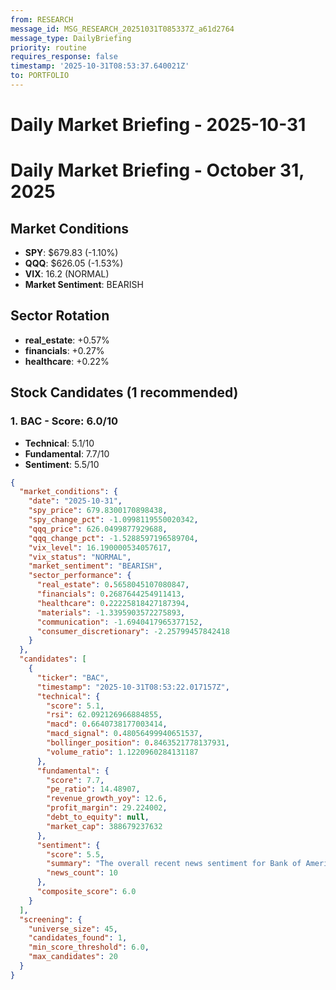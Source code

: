 ```yaml
---
from: RESEARCH
message_id: MSG_RESEARCH_20251031T085337Z_a61d2764
message_type: DailyBriefing
priority: routine
requires_response: false
timestamp: '2025-10-31T08:53:37.640021Z'
to: PORTFOLIO
---
```


# Daily Market Briefing - 2025-10-31

# Daily Market Briefing - October 31, 2025

## Market Conditions
- **SPY**: $679.83 (-1.10%)
- **QQQ**: $626.05 (-1.53%)
- **VIX**: 16.2 (NORMAL)
- **Market Sentiment**: BEARISH

## Sector Rotation
- **real_estate**: +0.57%
- **financials**: +0.27%
- **healthcare**: +0.22%

## Stock Candidates (1 recommended)

### 1. BAC - Score: 6.0/10
- **Technical**: 5.1/10
- **Fundamental**: 7.7/10
- **Sentiment**: 5.5/10


```json
{
  "market_conditions": {
    "date": "2025-10-31",
    "spy_price": 679.8300170898438,
    "spy_change_pct": -1.0998119550020342,
    "qqq_price": 626.0499877929688,
    "qqq_change_pct": -1.5288597196589704,
    "vix_level": 16.190000534057617,
    "vix_status": "NORMAL",
    "market_sentiment": "BEARISH",
    "sector_performance": {
      "real_estate": 0.5658045107080847,
      "financials": 0.2687644254911413,
      "healthcare": 0.22225818427187394,
      "materials": -1.3395903572275893,
      "communication": -1.6940417965377152,
      "consumer_discretionary": -2.25799457842418
    }
  },
  "candidates": [
    {
      "ticker": "BAC",
      "timestamp": "2025-10-31T08:53:22.017157Z",
      "technical": {
        "score": 5.1,
        "rsi": 62.092126966884855,
        "macd": 0.6640738177003414,
        "macd_signal": 0.48056499940651537,
        "bollinger_position": 0.8463521778137931,
        "volume_ratio": 1.1220960284131187
      },
      "fundamental": {
        "score": 7.7,
        "pe_ratio": 14.48907,
        "revenue_growth_yoy": 12.6,
        "profit_margin": 29.224002,
        "debt_to_equity": null,
        "market_cap": 388679237632
      },
      "sentiment": {
        "score": 5.5,
        "summary": "The overall recent news sentiment for Bank of America (BAC) stock is **positive**, driven primarily by strong Q3 2025 earnings that exceeded analyst expectations, with EPS of $1.06 versus estimates of $0.93\u2013$0.95 and revenue growth of 10.8% year-over-year to $28.09 billion. Analysts have generally upgraded their ratings, with a consensus \"Buy\" rating and raised price targets around $55\u2013$57, reflecting confidence in BAC\u2019s market position and capital return strategies, including a $40 billion share buyback program. Key themes include robust earnings performance, effective cost control, institutional investor confidence, and a stable dividend outlook, although some technical forecasts predict short-term price dips amid cautious market sentiment[1][2][4][7][9].\n\nSpecifically:\n\n- **Earnings:** Strong Q3 results with significant net interest income growth and improved efficiency ratio, beating estimates and supporting share price gains[1][2]",
        "news_count": 10
      },
      "composite_score": 6.0
    }
  ],
  "screening": {
    "universe_size": 45,
    "candidates_found": 1,
    "min_score_threshold": 6.0,
    "max_candidates": 20
  }
}
```
